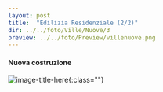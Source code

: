 ```yaml
---
layout: post
title:  "Edilizia Residenziale (2/2)"
dir: ../../foto/Ville/Nuove/3
preview: ../../foto/Preview/villenuove.png
---
```


#### Nuova costruzione

![image-title-here](../../foto/Ville/Nuove/3/1.jpg){:class=""}

